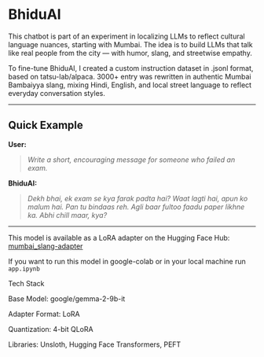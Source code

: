 # BhiduAI
This chatbot is part of an experiment in localizing LLMs to reflect cultural language nuances, starting with Mumbai. The idea is to build LLMs that talk like real people from the city — with humor, slang, and streetwise empathy.


To fine-tune BhiduAI, I created a custom instruction dataset in .jsonl format, based on tatsu-lab/alpaca.
3000+ entry was rewritten in authentic Mumbai Bambaiyya slang, mixing Hindi, English, and local street language to reflect everyday conversation styles.

---

## Quick Example

**User:**  
> *Write a short, encouraging message for someone who failed an exam.*

**BhiduAI:**  
> *Dekh bhai, ek exam se kya farak padta hai? Waat lagti hai, apun ko malum hai. Pan tu bindaas reh. Agli baar fultoo faadu paper likhne ka. Abhi chill maar, kya?*

---

This model is available as a LoRA adapter on the Hugging Face Hub: [mumbai_slang-adapter](https://huggingface.co/vansh-myth/gemma-2-mumbai_slang-adapter)

If you want to run this model in google-colab or in your local machine run ```app.ipynb```

Tech Stack

Base Model: google/gemma-2-9b-it

Adapter Format: LoRA

Quantization: 4-bit QLoRA

Libraries: Unsloth, Hugging Face Transformers, PEFT

